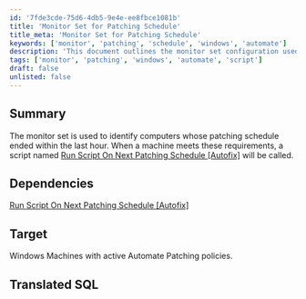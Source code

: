 ```yaml
---
id: '7fde3cde-75d6-4db5-9e4e-ee8fbce1081b'
title: 'Monitor Set for Patching Schedule'
title_meta: 'Monitor Set for Patching Schedule'
keywords: ['monitor', 'patching', 'schedule', 'windows', 'automate']
description: 'This document outlines the monitor set configuration used to identify Windows computers whose patching schedule has ended within the last hour. It details the dependency on the script "Run Script On Next Patching Schedule [Autofix]" and targets machines with active Automate Patching policies.'
tags: ['monitor', 'patching', 'windows', 'automate', 'script']
draft: false
unlisted: false
---
```

## Summary

The monitor set is used to identify computers whose patching schedule ended within the last hour. When a machine meets these requirements, a script named [Run Script On Next Patching Schedule [Autofix]](https://proval.itglue.com/DOC-5078775-8288164) will be called.

## Dependencies

[Run Script On Next Patching Schedule [Autofix]](https://proval.itglue.com/DOC-5078775-8288164)

## Target

Windows Machines with active Automate Patching policies.

## Translated SQL






